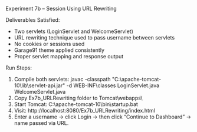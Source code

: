 Experiment 7b – Session Using URL Rewriting

Deliverables Satisfied:
- Two servlets (LoginServlet and WelcomeServlet)
- URL rewriting technique used to pass username between servlets
- No cookies or sessions used
- Garage91 theme applied consistently
- Proper servlet mapping and response output

Run Steps:
1. Compile both servlets:
   javac -classpath "C:\apache-tomcat-10\lib\servlet-api.jar" -d WEB-INF\classes LoginServlet.java WelcomeServlet.java
2. Copy Ex7b_URLRewriting folder to Tomcat\webapps\
3. Start Tomcat:
   C:\apache-tomcat-10\bin\startup.bat
4. Visit:
   http://localhost:8080/Ex7b_URLRewriting/index.html
5. Enter a username → click Login → then click “Continue to Dashboard” → name passed via URL.
